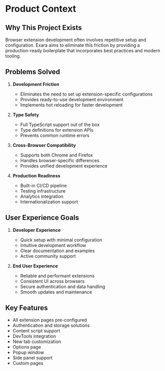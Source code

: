 # Product Context

## Why This Project Exists
Browser extension development often involves repetitive setup and configuration. Exara aims to eliminate this friction by providing a production-ready boilerplate that incorporates best practices and modern tooling.

## Problems Solved
1. **Development Friction**
   - Eliminates the need to set up extension-specific configurations
   - Provides ready-to-use development environment
   - Implements hot reloading for faster development

2. **Type Safety**
   - Full TypeScript support out of the box
   - Type definitions for extension APIs
   - Prevents common runtime errors

3. **Cross-Browser Compatibility**
   - Supports both Chrome and Firefox
   - Handles browser-specific differences
   - Provides unified development experience

4. **Production Readiness**
   - Built-in CI/CD pipeline
   - Testing infrastructure
   - Analytics integration
   - Internationalization support

## User Experience Goals
1. **Developer Experience**
   - Quick setup with minimal configuration
   - Intuitive development workflow
   - Clear documentation and examples
   - Active community support

2. **End User Experience**
   - Reliable and performant extensions
   - Consistent UI across browsers
   - Secure authentication and data handling
   - Smooth updates and maintenance

## Key Features
- All extension pages pre-configured
- Authentication and storage solutions
- Content script support
- DevTools integration
- New tab customization
- Options page
- Popup window
- Side panel support
- Custom pages 